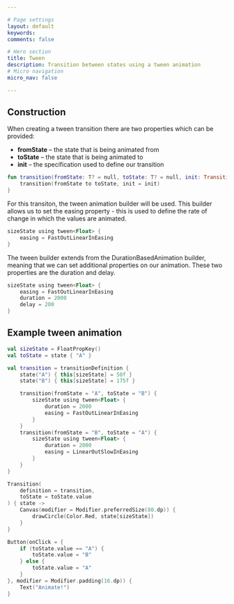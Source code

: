 ```yaml
---

# Page settings
layout: default
keywords:
comments: false

# Hero section
title: Tween
description: Transition between states using a tween animation
# Micro navigation
micro_nav: false

---
```


## Construction

When creating a tween transition there are two properties which can be provided:

* **fromState** – the state that is being animated from
* **toState** – the state that is being animated to
* **init** – the specification used to define our transition

```kotlin
fun transition(fromState: T? = null, toState: T? = null, init: TransitionSpec<T>.() -> Unit) {
    transition(fromState to toState, init = init)
}
```

For this transiton, the tween animation builder will be used. This builder allows us to set the easing property - this is used to define the rate of change in which the values are animated.

```kotlin
sizeState using tween<Float> {
    easing = FastOutLinearInEasing
}
```

The tween builder extends from the DurationBasedAnimation builder, meaning that we can set additional properties on our animation. These two properties are the duration and delay.

```kotlin
sizeState using tween<Float> {
    easing = FastOutLinearInEasing
    duration = 2000
    delay = 200
}
```

## Example tween animation

```kotlin
val sizeState = FloatPropKey()
val toState = state { "A" }

val transition = transitionDefinition {
    state("A") { this[sizeState] = 50f }
    state("B") { this[sizeState] = 175f }

    transition(fromState = "A", toState = "B") {
        sizeState using tween<Float> {
            duration = 2000
            easing = FastOutLinearInEasing
        }
    }
    transition(fromState = "B", toState = "A") {
        sizeState using tween<Float> {
            duration = 2000
            easing = LinearOutSlowInEasing
        }
    }
}

Transition(
    definition = transition,
    toState = toState.value
) { state ->
    Canvas(modifier = Modifier.preferredSize(80.dp)) {
        drawCircle(Color.Red, state[sizeState])
    }
}

Button(onClick = {
    if (toState.value == "A") {
        toState.value = "B"
    } else {
        toState.value = "A"
    }
}, modifier = Modifier.padding(16.dp)) {
    Text("Animate!")
}
```
